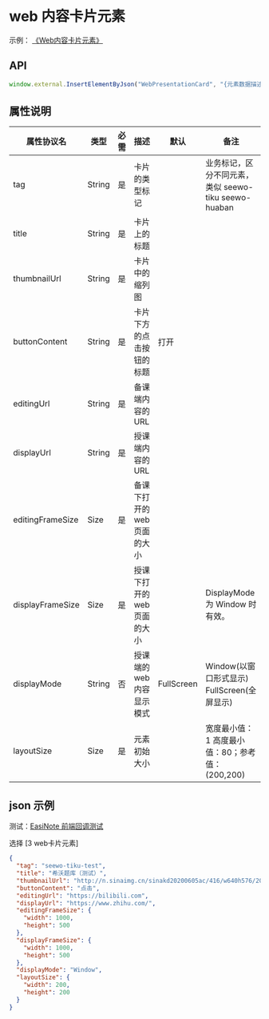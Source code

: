 # web 内容卡片元素

示例：
[《Web内容卡片元素》](https://r302.cc/4z6Vvlp?platform=enpc&channel=copylink)

## API

```js
window.external.InsertElementByJson("WebPresentationCard", "{元素数据描述的 Json 对象}")
```

## 属性说明

| 属性协议名       | 类型   | 必需 | 描述                        | 默认       | 备注                                               |
|------------------|--------|-----|---------------------------|------------|----------------------------------------------------|
| tag              | String | 是   | 卡片的类型标记              |            | 业务标记，区分不同元素，类似 seewo-tiku seewo-huaban |
| title            | String | 是   | 卡片上的标题                |            |                                                    |
| thumbnailUrl     | String | 是   | 卡片中的缩列图              |            |                                                    |
| buttonContent    | String | 是   | 卡片下方的点击按钮的标题    | 打开       |                                                    |
| editingUrl       | String | 是   | 备课端内容的URL             |            |                                                    |
| displayUrl       | String | 是   | 授课端内容的URL             |            |                                                    |
| editingFrameSize | Size   | 是   | 备课下打开的 web 页面的大小 |            |                                                    |
| displayFrameSize | Size   | 是   | 授课下打开的 web 页面的大小 |            | DisplayMode 为 Window 时有效。                      |
| displayMode      | String | 否   | 授课端的web内容显示模式     | FullScreen | Window(以窗口形式显示) FullScreen(全屏显示)        |
| layoutSize       | Size   | 是   | 元素初始大小                |            | 宽度最小值：1 高度最小值：80；参考值：(200,200)        |

## json 示例

测试：[EasiNote 前端回调测试](https://easinote.github.io/EasiNote.ClientWebApi.Documentation/ )

选择 [3 web卡片元素]

```json
{
  "tag": "seewo-tiku-test",
  "title": "希沃题库（测试）",
  "thumbnailUrl": "http://n.sinaimg.cn/sinakd20200605ac/416/w640h576/20200605/301b-iurnkpq9297963.jpg",
  "buttonContent": "点击",
  "editingUrl": "https://bilibili.com",
  "displayUrl": "https://www.zhihu.com/",
  "editingFrameSize": {
    "width": 1000,
    "height": 500
  },
  "displayFrameSize": {
    "width": 1000,
    "height": 500
  },
  "displayMode": "Window",
  "layoutSize": {
    "width": 200,
    "height": 200
  }
}
```
